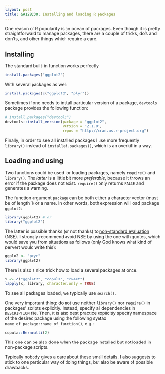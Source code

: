 ```yaml
---
layout: post
title: &#128230; Installing and loading R packages
---
```


One reason of R popularity is an ocean of packages. Even though it is pretty straightforward to manage packages, there are a couple of tricks, do’s and don’ts, and other things which require a care.

## Installing

The standard built-in function works perfectly:

```r
install.packages("ggplot2")
```

With several packages as well:

```r
install.packages(c("ggplot2", "plyr"))
```

Sometimes if one needs to install particular version of a package, `devtools` package provides the following function:

```r
# install.packages("devtools")
devtools::install_version(package = "ggplot2",
                          version = "2.1.0",
                          repos = "http://cran.us.r-project.org")
```
Finally, in order to see all installed packages I use more frequently `library()` instead of `installed.packages()`, which is an overkill in a way.

## Loading and using

Two functions could be used for loading packages, namely `require()` and `library()`. The *latter* is a little bit more *preferable*, because it throws an error if the package does not exist. `require()` only returns `FALSE` and generates a warning.

The function argument `package` can be both either a character vector (must be of length 1) or a name. In other words, both expression will load package `ggplot2`:

```r
library(ggplot2) # or
library("ggplot2")
```

The latter is possible thanks (or not thanks) to [non-standard evaluation](http://adv-r.had.co.nz/Computing-on-the-language.html) (NSE). I strongly recommend avoid NSE by using the one with quotes, which would save you from situations as follows (only God knows what kind of pervert would write this):

```r
ggplo2 <- "pryr"
library(ggplot2)
```

There is also a nice trick how to load a several packages at once.

```r
x <- c("ggplot2", "copula", "rvest")
lapply(x, library, character.only = TRUE)
```

To see all packages loaded, we typically use `search()`.

One very important thing: do not use neither `library()` nor `require()` in packages’ scripts explicitly. Instead, specify all dependencies in `DESCRIPTION` file. Then, it is also best practice explicitly specify namespace of the desired package using the following syntax `name_of_package::name_of_function()`, e.g.:

```r
copula::Bernoulli(2)
```

This one can be also done when the package installed but not loaded in non-package scripts.

Typically nobody gives a care about these small details. I also suggests to stick to one particular way of doing things, but also be aware of possible drawbacks.